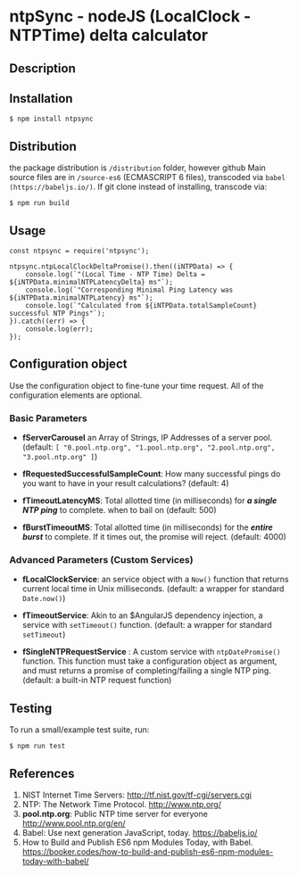 # ntpSync - nodeJS (LocalClock - NTPTime) delta calculator

## Description

## Installation

```
$ npm install ntpsync
```

## Distribution
the package distribution is `/distribution` folder, however github Main source files are in `/source-es6` (ECMASCRIPT 6 files),  transcoded via `babel (https://babeljs.io/)`. If git clone instead of installing, transcode via:
```
$ npm run build
```
## Usage

```
const ntpsync = require('ntpsync');

ntpsync.ntpLocalClockDeltaPromise().then((iNTPData) => {
    console.log(`"(Local Time - NTP Time) Delta = ${iNTPData.minimalNTPLatencyDelta} ms"`);
    console.log(`"Corresponding Minimal Ping Latency was ${iNTPData.minimalNTPLatency} ms"`);
    console.log(`"Calculated from ${iNTPData.totalSampleCount} successful NTP Pings"`);
}).catch((err) => {
    console.log(err);
});
```

## Configuration object

Use the configuration object to fine-tune your time request. All of the configuration elements are optional.

### Basic Parameters

   * **fServerCarousel** an Array of Strings, IP Addresses of a server pool. (default: `[
       "0.pool.ntp.org",
       "1.pool.ntp.org",
       "2.pool.ntp.org",
       "3.pool.ntp.org"
   ]`)

   * **fRequestedSuccessfulSampleCount**: How many successful pings do you want to have in your result calculations? (default: 4)

   *  **fTimeoutLatencyMS**: Total allotted time (in milliseconds) for _**a single NTP ping**_ to complete. when to bail on  (default: 500)


   * **fBurstTimeoutMS**: Total allotted time (in milliseconds) for the _**entire burst**_ to complete. If it times out, the promise will reject. (default: 4000)

### Advanced Parameters (Custom Services)

   * **fLocalClockService**: an service object with a `Now()` function that returns current local time in Unix milliseconds. (default: a wrapper for standard `Date.now()`)

   * **fTimeoutService**: Akin to an $AngularJS dependency injection, a service with `setTimeout()` function. (default: a wrapper for standard `setTimeout`)

   * **fSingleNTPRequestService** : A custom service with `ntpDatePromise()` function. This function must take a configuration object as argument, and must returns a promise of completing/failing a single NTP ping. (default: a built-in NTP request function)

## Testing

To run a small/example test suite, run:
```
$ npm run test
```



## References
   1. NIST Internet Time Servers: http://tf.nist.gov/tf-cgi/servers.cgi
   2. NTP: The Network Time Protocol. http://www.ntp.org/
   3. **pool.ntp.org**: Public NTP time server for everyone http://www.pool.ntp.org/en/
   4. Babel: Use next generation JavaScript, today. https://babeljs.io/
   5. How to Build and Publish ES6 npm Modules Today, with Babel. https://booker.codes/how-to-build-and-publish-es6-npm-modules-today-with-babel/
